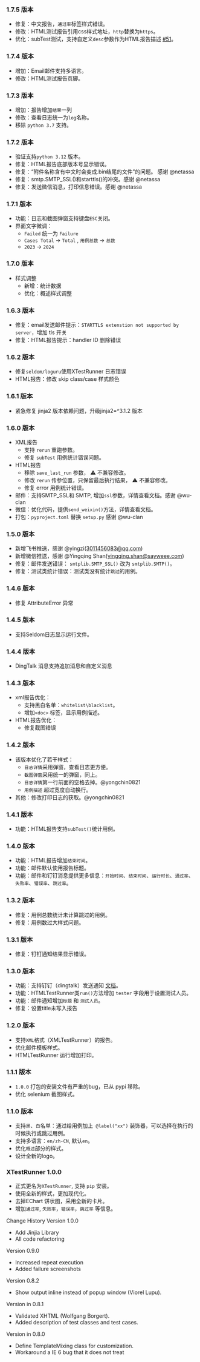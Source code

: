 ### 1.7.5 版本

* 修复：中文报告，`通过率`标签样式错误。
* 修改：HTML测试报告引用css样式地址，`http`替换为`https`。
* 优化：subTest测试，支持自定义`desc`参数作为HTML报告描述 [#51](https://github.com/SeldomQA/XTestRunner/issues/51)。

### 1.7.4 版本

* 增加：Email邮件支持多语言。
* 修改：HTML测试报告页脚。

### 1.7.3 版本

* 增加：报告增加`结果`一列
* 修改：查看日志统一为`log`名称。
* 移除 `python 3.7` 支持。

### 1.7.2 版本

* 验证支持`python 3.12` 版本。
* 修复：HTML报告底部版本号显示错误。
* 修复：“附件名称含有中文时会变成.bin结尾的文件”的问题。 感谢 @netassa
* 修复：smtp.SMTP_SSL()和starttls()的冲突。感谢 @netassa
* 修复：发送微信消息，打印信息错误。感谢 @netassa

### 1.7.1 版本

* 功能：日志和截图弹窗支持键盘`ESC`关闭。
* 界面文字微调：
    * `Failed` 统一为 `Failure`
    * `Cases Total` -> `Total` , `用例总数` -> `总数`
    * `2023` -> `2024`

### 1.7.0 版本

* 样式调整
    * 新增：统计数据
    * 优化：概述样式调整

### 1.6.3 版本

* 修复：email发送邮件提示：`STARTTLS extenstion not supported by server`，增加 tls 开关
* 修复：HTML报告提示：handler ID 删除错误

### 1.6.2 版本

* 修复`seldom/loguru`使用XTestRunner 日志错误
* HTML报告：修改 skip class/case 样式颜色

### 1.6.1 版本

* 紧急修复 jinja2 版本依赖问题，升级jinja2=^3.1.2 版本

### 1.6.0 版本

* XML报告
    * 支持 `rerun` 重跑参数。
    * 修复 `subTest` 用例统计错误问题。
* HTML报告
    * 移除 `save_last_run` 参数， ⚠️ 不兼容修改。
    * 修改 `rerun` 传参位置，只保留最后执行结果， ⚠️ 不兼容修改。
    * 修复 error 用例统计错误。
* 邮件：支持SMTP_SSL和 SMTP, 增加`ssl`参数，详情查看文档。感谢 @wu-clan
* 微信：优化代码，提供`send_weixin()`方法，详情查看文档。
* 打包：`pyproject.toml` 替换 `setup.py` 感谢 @wu-clan

### 1.5.0 版本

* 新增飞书推送，感谢 @yingzi(3011456083@qq.com)
* 新增微信推送，感谢 @Yingqing Shan(yingqing.shan@sayweee.com)
* 修复：邮件发送错误： `smtplib.SMTP_SSL()` 改为 `smtplib.SMTP()`。
* 修复：测试类统计错误：测试类没有统计`跳过`的用例。

### 1.4.6 版本

* 修复 AttributeError 异常

### 1.4.5 版本

* 支持Seldom日志显示运行文件。

### 1.4.4 版本

* DingTalk 消息支持追加消息和自定义消息

### 1.4.3 版本

* xml报告优化：
    * 支持黑白名单：`whitelist\blacklist`。
    * 增加`<doc>` 标签，显示用例描述。
* HTML报告优化：
    * 修复截图错误

### 1.4.2 版本

* 该版本优化了若干样式：
    * `日志详情`采用弹窗，查看日志更方便。
    * `截图弹窗`采用统一的弹窗，同上。
    * `日志详情`第一行前面的空格去掉。@yongchin0821
    * `用例描述` 超过宽度自动换行。
* 其他：修改打印日志的获取。@yongchin0821

### 1.4.1 版本

* 功能：HTML报告支持`subTest()`统计用例。

### 1.4.0 版本

* 功能：HTML报告增加`结束时间`。
* 功能：邮件默认使用报告标题。
* 功能：邮件和钉钉消息提供更多信息：`开始时间`、`结束时间`、`运行时长`、`通过率`、`失败率`、`错误率`、`跳过率`。

### 1.3.2 版本

* 修复：用例总数统计未计算跳过的用例。
* 修复：用例数过大样式问题。

### 1.3.1 版本

* 修复：钉钉通知结果显示错误。

### 1.3.0 版本

* 功能：支持钉钉（dingtalk）发送通知 [文档](./docs/send_notice.md)。
* 功能：HTMLTestRunner类`run()`方法增加 `tester` 字段用于设置测试人员。
* 功能：邮件通知增加`标题` 和 `测试人员`。
* 修复：设置title未写入报告

### 1.2.0 版本

* 支持`XML`格式（XMLTestRunner）的报告。
* 优化邮件模板样式。
* HTMLTestRunner 运行增加打印。

### 1.1.1 版本

* `1.0.0` 打包的安装文件有严重的bug，已从 pypi 移除。
* 优化 selenium 截图样式。

### 1.1.0 版本

* 支持`黑`、`白`名单：通过给用例加上` @label("xx")` 装饰器，可以选择在执行的时候执行或跳过用例。
* 支持多语言：`en/zh-CN`, 默认`en`。
* 优化`概述`部分的样式。
* 设计全新的logo。

### XTestRunner 1.0.0

* 正式更名为`XTestRunner`, 支持 `pip` 安装。
* 使用全新的样式，更加现代化。
* 去掉EChart 饼状图，采用全新的卡片。
* 增加`通过率`, `失败率`，`错误率`，`跳过率` 等信息。

Change History
Version 1.0.0

* Add Jinjia Library
* All code refactoring

Version 0.9.0

* Increased repeat execution
* Added failure screenshots

Version 0.8.2

* Show output inline instead of popup window (Viorel Lupu).

Version in 0.8.1

* Validated XHTML (Wolfgang Borgert).
* Added description of test classes and test cases.

Version in 0.8.0

* Define TemplateMixing class for customization.
* Workaround a IE 6 bug that it does not treat <script> block as CDATA.

Version in 0.7.1

* Back port to Python 2.3 (Frank Horowitz).
* Fix missing scroll bars in detail log (Podi).